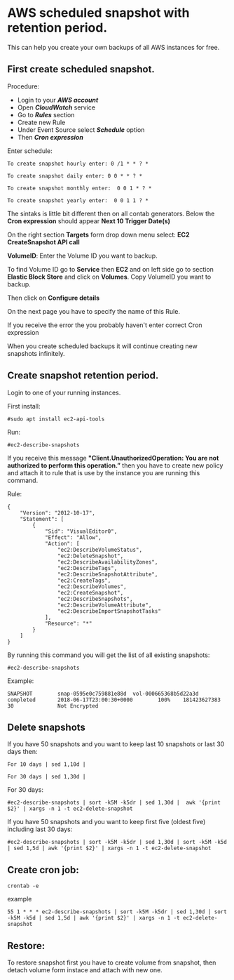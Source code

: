 # AWS scheduled snapshot with retention period.

This can help you create your own backups of all AWS instances for free.

## First create scheduled snapshot.

Procedure: 
* Login to your ***AWS account***
* Open ***CloudWatch*** service
* Go to ***Rules*** section
* Create new Rule
* Under Event Source select ***Schedule*** option
* Then ***Cron expression***

Enter schedule:
```
To create snapshot hourly enter: 0 /1 * * ? *
```
```
To create snapshot daily enter: 0 0 * * ? *
```
```
To create snapshot monthly enter:  0 0 1 * ? *
```
```
To create snapshot yearly enter:  0 0 1 1 ? *
```

The sintaks is little bit different then on all contab generators.
Below the **Cron expression** should appear **Next 10 Trigger Date(s)**

On the right section **Targets** form drop down menu select: **EC2 CreateSnapshot API call**

**VolumeID**: Enter the Volume ID you want to backup.

To find Volume ID go to **Service** then **EC2** and on left side go to section **Elastic Block Store** and click on **Volumes**. 
Copy VolumeID you want to backup.

Then click on **Configure details**

On the next page you have to specify the name of this Rule.

If you receive the error the you probably haven't enter correct Cron expression

When you create scheduled backups it will continue creating new snapshots infinitely.

## Create snapshot retention period.

Login to one of your running instances.

First install: 
```
#sudo apt install ec2-api-tools
```
Run: 
```
#ec2-describe-snapshots
```
If you receive this message **"Client.UnauthorizedOperation: You are not authorized to perform this operation.”** then you have to create new policy and attach it to rule that is use by the instance you are running this command.

Rule:
```
{
    "Version": "2012-10-17",
    "Statement": [
        {
            "Sid": "VisualEditor0",
            "Effect": "Allow",
            "Action": [
                "ec2:DescribeVolumeStatus",
                "ec2:DeleteSnapshot",
                "ec2:DescribeAvailabilityZones",
                "ec2:DescribeTags",
                "ec2:DescribeSnapshotAttribute",
                "ec2:CreateTags",
                "ec2:DescribeVolumes",
                "ec2:CreateSnapshot",
                "ec2:DescribeSnapshots",
                "ec2:DescribeVolumeAttribute",
                "ec2:DescribeImportSnapshotTasks"
            ],
            "Resource": "*"
        }
    ]
}
```

By running this command you will get the list of all existing snapshots:
```
#ec2-describe-snapshots
```
Example:
```
SNAPSHOT        snap-0595e0c759881e88d  vol-000665368b5d22a3d   completed       2018-06-17T23:00:30+0000        100%    181423627383    30              Not Encrypted
```
## Delete snapshots 
If you have 50 snapshots and you want to keep last 10 snapshots or last 30 days then:

```
For 10 days | sed 1,10d |

For 30 days | sed 1,30d |
```

For 30 days:
```
#ec2-describe-snapshots | sort -k5M -k5dr | sed 1,30d |  awk '{print $2}' | xargs -n 1 -t ec2-delete-snapshot
```

If you have 50 snapshots and you want to keep first five (oldest five) including last 30 days:
```
#ec2-describe-snapshots | sort -k5M -k5dr | sed 1,30d | sort -k5M -k5d | sed 1,5d | awk '{print $2}' | xargs -n 1 -t ec2-delete-snapshot
```
## Create cron job:

```
crontab -e
```
example
```
55 1 * * * ec2-describe-snapshots | sort -k5M -k5dr | sed 1,30d | sort -k5M -k5d | sed 1,5d | awk '{print $2}' | xargs -n 1 -t ec2-delete-snapshot
```

## Restore:

To restore snapshot first you have to create volume from snapshot, then detach volume form instace and attach with new one.
